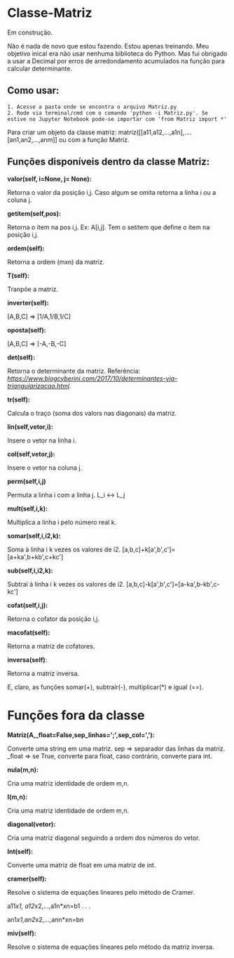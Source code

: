 # Classe-Matriz
Em construção.

Não é nada de novo que estou fazendo. Estou apenas treinando. Meu objetivo inical era não usar nenhuma biblioteca do Python. Mas fui obrigado a usar a Decimal por erros de arredondamento acumulados na função para calcular determinante.

## Como usar:
    1. Acesse a pasta onde se encontra o arquivo Matriz.py
    2. Rode via terminal/cmd com o comando 'python -i Matriz.py'. Se estive no Jupyter Notebook pode-se importar com 'from Matriz import *' 
 
 Para criar um objeto da classe matriz: matriz([[a11,a12,...,a1n],....[an1,an2,...,anm]] ou com a função Matriz. 
 
 ## Funções disponíveis dentro da classe Matriz:
 
 **valor(self, i=None, j= None):**
 
Retorna o valor da posição i,j. Caso algum se omita retorna a linha i ou a coluna j. 
 
 **getitem(self,pos):**
 
Retorna o item na pos i,j. Ex: A[i,j]. Tem o setitem que define o item na posição i,j. 

**ordem(self):**

Retorna a ordem (mxn) da matriz.

**T(self):**

Tranpõe a matriz. 

**inverter(self):** 

[A,B,C] => [1/A,1/B,1/C]

**oposta(self):**

[A,B,C] => [-A,-B,-C]

**det(self):**

Retorna o determinante da matriz. Referência: _https://www.blogcyberini.com/2017/10/determinantes-via-triangularizacao.html_.
 
**tr(self):**

Calcula o traço (soma dos valors nas diagonais) da matriz.

**lin(self,vetor,i):**

Insere o vetor na linha i.

**col(self,vetor,j):**

Insere o vetor na coluna j. 

**perm(self,i,j)**

Permuta a linha i com a linha j. L_i <-> L_j

**mult(self,i,k):**

Multiplica a linha i pelo número real k.

**somar(self,i,i2,k):**

Soma à linha i k vezes os valores de i2.
[a,b,c]+k[a',b',c']=[a+ka',b+kb',c+kc']

**sub(self,i,i2,k):**

Subtrai à linha i k vezes os valores de i2.
[a,b,c]-k[a',b',c']=[a-ka',b-kb',c-kc']
  
**cofat(self,i,j):**

Retorna o cofator da posição i,j.

**macofat(self):**

Retorna a matriz de cofatores.

**inversa(self)**:

Retorna a matriz inversa.

E, claro, as funções somar(+), subtrair(-), multiplicar(*) e igual (==). 
 
# Funções fora da classe

**Matriz(A,_float=False,sep_linhas=';',sep_col=','):**

Converte uma string em uma matriz. 
sep => separador das linhas da matriz.
_float => se True, converte para float, caso contrário, converte para int.

**nula(m,n):**

Cria uma matriz identidade de ordem m,n.

**I(m,n):**

Cria uma matriz identidade de ordem m,n.

**diagonal(vetor):**

Cria uma matriz diagonal seguindo a ordem dos números do vetor.
  
  
**Int(self):**

Converte uma matriz de float em uma matriz de int.

**cramer(self):**

Resolve o sistema de equações lineares pelo método de Cramer.

a11*x1, a12*x2,...,a1n*xn=b1
	.
	.
	.
	
an1*x1,an2*x2,...,ann*xn=bn


**miv(self):**

Resolve o sistema de equações lineares pelo método da matriz inversa.
